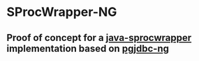 # SProcWrapper-NG

## Proof of concept for a [java-sprocwrapper][1] implementation based on [pgjdbc-ng][2]

 [1]: https://github.com/zalando/java-sproc-wrapper/
 [2]: https://github.com/impossibl/pgjdbc-ng